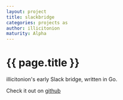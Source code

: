 ```yaml
---
layout: project
title: slackbridge
categories: projects as
author: illicitonion
maturity: Alpha
---
```


# {{ page.title }}
illicitonion's early Slack bridge, written in Go.

Check it out on [github](https://github.com/illicitonion/slackbridge)
